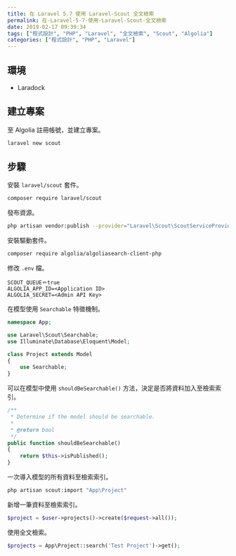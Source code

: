 ```yaml
---
title: 在 Laravel 5.7 使用 Laravel-Scout 全文檢索
permalink: 在-Laravel-5-7-使用-Laravel-Scout-全文檢索
date: 2019-02-17 09:39:34
tags: ["程式設計", "PHP", "Laravel", "全文檢索", "Scout", "Algolia"]
categories: ["程式設計", "PHP", "Laravel"]
---
```


## 環境

- Laradock

## 建立專案

至 Algolia 註冊帳號，並建立專案。

```BASH
laravel new scout
```

## 步驟

安裝 `laravel/scout` 套件。

```BASH
composer require laravel/scout
```

發布資源。

```BASH
php artisan vendor:publish --provider="Laravel\Scout\ScoutServiceProvider"
```

安裝驅動套件。

```BASH
composer require algolia/algoliasearch-client-php
```

修改 `.env` 檔。

```ENV
SCOUT_QUEUE＝true
ALGOLIA_APP_ID=<Application ID>
ALGOLIA_SECRET=<Admin API Key>
```

在模型使用 `Searchable` 特徵機制。

```PHP
namespace App;

use Laravel\Scout\Searchable;
use Illuminate\Database\Eloquent\Model;

class Project extends Model
{
    use Searchable;
}
```

可以在模型中使用 `shouldBeSearchable()` 方法，決定是否將資料加入至檢索索引。

```PHP
/**
 * Determine if the model should be searchable.
 *
 * @return bool
 */
public function shouldBeSearchable()
{
    return $this->isPublished();
}
```

一次導入模型的所有資料至檢索索引。

```BASH
php artisan scout:import "App\Project"
```

新增一筆資料至檢索索引。

```PHP
$project = $user->projects()->create($request->all());
```

使用全文檢索。

```PHP
$projects = App\Project::search('Test Project')->get();
```
